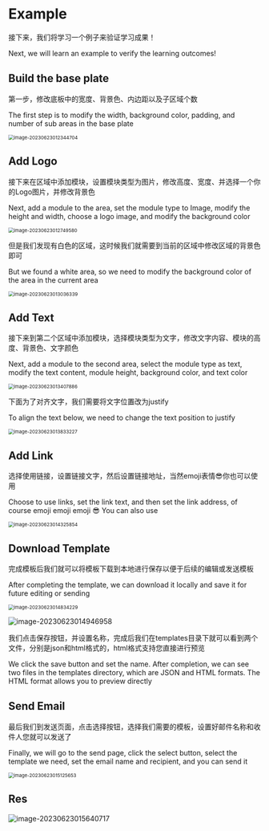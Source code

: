 # Example

接下来，我们将学习一个例子来验证学习成果！

Next, we will learn an example to verify the learning outcomes!

## Build the base plate

第一步，修改底板中的宽度、背景色、内边距以及子区域个数

The first step is to modify the width, background color, padding, and number of sub areas in the base plate

<img src=".\Example\imgs\image-20230623012344704.png" alt="image-20230623012344704" style="zoom:67%;" />

## Add Logo

接下来在区域中添加模块，设置模块类型为图片，修改高度、宽度、并选择一个你的Logo图片，并修改背景色

Next, add a module to the area, set the module type to Image, modify the height and width, choose a logo image, and modify the background color

<img src=".\Example\imgs\image-20230623012749580.png" alt="image-20230623012749580" style="zoom:67%;" />

但是我们发现有白色的区域，这时候我们就需要到当前的区域中修改区域的背景色即可

But we found a white area, so we need to modify the background color of the area in the current area

<img src=".\Example\imgs\image-20230623013036339.png" alt="image-20230623013036339" style="zoom:67%;" />

## Add Text

接下来到第二个区域中添加模块，选择模块类型为文字，修改文字内容、模块的高度、背景色、文字颜色

Next, add a module to the second area, select the module type as text, modify the text content, module height, background color, and text color

<img src=".\Example\imgs\image-20230623013407886.png" alt="image-20230623013407886" style="zoom:67%;" />

下面为了对齐文字，我们需要将文字位置改为justify

To align the text below, we need to change the text position to justify

<img src=".\Example\imgs\image-20230623013833227.png" alt="image-20230623013833227" style="zoom:67%;" />

## Add Link

选择使用链接，设置链接文字，然后设置链接地址，当然emoji表情😎你也可以使用

Choose to use links, set the link text, and then set the link address, of course emoji emoji emoji 😎 You can also use

<img src=".\Example\imgs\image-20230623014325854.png" alt="image-20230623014325854" style="zoom:67%;" />

## Download Template

完成模板后我们就可以将模板下载到本地进行保存以便于后续的编辑或发送模板

After completing the template, we can download it locally and save it for future editing or sending

<img src=".\Example\imgs\image-20230623014834229.png" alt="image-20230623014834229" style="zoom:67%;" />

![image-20230623014946958](.\Example\imgs\image-20230623014946958.png)

我们点击保存按钮，并设置名称，完成后我们在templates目录下就可以看到两个文件，分别是json和html格式的，html格式支持您直接进行预览

We click the save button and set the name. After completion, we can see two files in the templates directory, which are JSON and HTML formats. The HTML format allows you to preview directly

## Send Email

最后我们到发送页面，点击选择按钮，选择我们需要的模板，设置好邮件名称和收件人您就可以发送了

Finally, we will go to the send page, click the select button, select the template we need, set the email name and recipient, and you can send it

<img src=".\Example\imgs\image-20230623015125653.png" alt="image-20230623015125653" style="zoom:67%;" />

## Res

![image-20230623015640717](.\Example\imgs\image-20230623015640717.png)